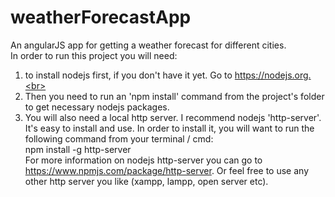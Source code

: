 # weatherForecastApp<br>
An angularJS app for getting a weather forecast for different cities.<br>
In order to run this project you will need:<br>
1) to install nodejs first, if you don't have it yet. Go to https://nodejs.org.<br>
2) Then you need to run an 'npm install' command from the project's folder to get necessary nodejs packages.<br>
3) You will also need a local http server. I recommend nodejs 'http-server'. It's easy to install and use. In order to install it, you will want to run the following command from your terminal / cmd:<br>
npm install -g http-server<br>
For more information on nodejs http-server you can go to https://www.npmjs.com/package/http-server. Or feel free to use any other http server you like (xampp, lampp, open server etc).


